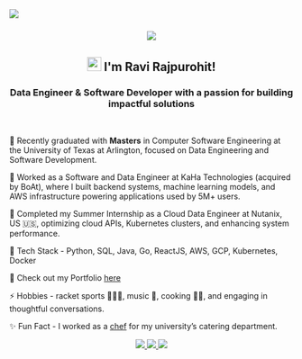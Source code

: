 <img align="left" src="https://visitor-badge.laobi.icu/badge?page_id=ravi-rajpurohit-gh.ravi-rajpurohit-gh" />

<h1 align="center">
    <img src="https://readme-typing-svg.herokuapp.com/?font=Raleway&size=35&center=true&vCenter=true&width=500&height=70&duration=4000&lines=Hi+There!;+Welcome+to+my+GitHub" />
</h1>
<h2 align="center">
    <img src="https://raw.githubusercontent.com/MartinHeinz/MartinHeinz/master/wave.gif" height="25px" width="25px"> I'm Ravi Rajpurohit!
</h2>

<h3 align="center">Data Engineer & Software Developer with a passion for building impactful solutions </h3>

<br/>

<div align="left">
 
🎒 Recently graduated with **Masters** in Computer Software Engineering at the University of Texas at Arlington, focused on Data Engineering and Software Development.
 
💼 Worked as a Software and Data Engineer at KaHa Technologies (acquired by BoAt), where I built backend systems, machine learning models, and AWS infrastructure powering applications used by 5M+ users.

💼 Completed my Summer Internship as a Cloud Data Engineer at Nutanix, US 🇺🇸, optimizing cloud APIs, Kubernetes clusters, and enhancing system performance.

🔧 Tech Stack - Python, SQL, Java, Go, ReactJS, AWS, GCP, Kubernetes, Docker

🔦 Check out my Portfolio [here](http://bento.me/hey-ravi)

⚡ Hobbies - racket sports 🏸🎾🏓, music 🎸, cooking 🧑‍🍳, and engaging in thoughtful conversations.

✨ Fun Fact - I worked as a [chef](https://drive.google.com/file/d/1VNMML9SCU_KENcqndlxAjtqMP5y43bFL/view?usp=sharing) for my university’s catering department.
 
 </div>


<div align="center"> 
  <a href="mailto:ravirajpurohit414@gmail.com">
    <img src="https://img.shields.io/badge/Gmail-333333?style=for-the-badge&logo=gmail&logoColor=red" />
  </a>
  <a href="https://linkedin.com/in/ravi-rajpurohit" target="_blank">
    <img src="https://img.shields.io/badge/LinkedIn-0077B5?style=for-the-badge&logo=linkedin&logoColor=white" target="_blank" />
  </a>
  <a href="http://bento.me/hey-ravi" target="_blank">
     <img src="https://img.shields.io/badge/Portfolio-FF5722?style=for-the-badge&logo=bento&logoColor=white" target="_blank" />
  </a>
<!--   <a href="http://bento.me/hey-ravi" target="_blank">
     <img src="https://img.shields.io/badge/Portfolio-FF5722?style=for-the-badge&logo=bento" target="_blank" />
  </a> -->
</div>


 

